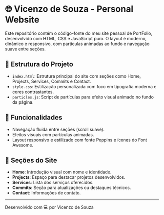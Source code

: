 # 🌐 Vicenzo de Souza - Personal Website

Este repositório contém o código-fonte do meu site pessoal de PortFolio, desenvolvido com HTML, CSS e JavaScript puro. O layout é moderno, dinâmico e responsivo, com partículas animadas ao fundo e navegação suave entre seções.

## 📁 Estrutura do Projeto

- `index.html`: Estrutura principal do site com seções como Home, Projects, Services, Commits e Contact.
- `style.css`: Estilização personalizada com foco em tipografia moderna e cores contrastantes.
- `particles.js`: Script de partículas para efeito visual animado no fundo da página.

## 🎯 Funcionalidades

- Navegação fluida entre seções (scroll suave).
- Efeitos visuais com partículas animadas.
- Layout responsivo e estilizado com fonte Poppins e ícones do Font Awesome.

## 📌 Seções do Site

- **Home**: Introdução visual com nome e identidade.
- **Projects**: Espaço para destacar projetos desenvolvidos.
- **Services**: Lista dos serviços oferecidos.
- **Commits**: Seção para atualizações ou destaques técnicos.
- **Contact**: Informações de contato.

---

Desenvolvido com 💻 por Vicenzo de Souza

